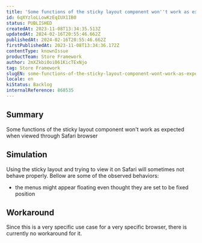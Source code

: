 ```yaml
---
title: 'Some functions of the sticky layout component won''t work as expected when viewed through Safari browser'
id: 6qXYzloLLowKzEqIUX1IB0
status: PUBLISHED
createdAt: 2023-11-08T13:34:35.513Z
updatedAt: 2024-02-16T20:55:46.662Z
publishedAt: 2024-02-16T20:55:46.662Z
firstPublishedAt: 2023-11-08T13:34:36.172Z
contentType: knownIssue
productTeam: Store Framework
author: 2mXZkbi0oi061KicTExNjo
tag: Store Framework
slugEN: some-functions-of-the-sticky-layout-component-wont-work-as-expected-when-viewed-through-safari-browser
locale: en
kiStatus: Backlog
internalReference: 868535
---
```


## Summary


Some functions of the sticky layout component won't work as expected when viewed through Safari browser


##

## Simulation


Using the sticky layout and trying to view it on Safari will sometimes not behave properly. Bellow are some of the observed behaviors:

- the menus might appear floating even thought they are set to be fixed position


##

## Workaround


Since this is a very specific use case for a very specific browser, there is currently no workaround for it.





